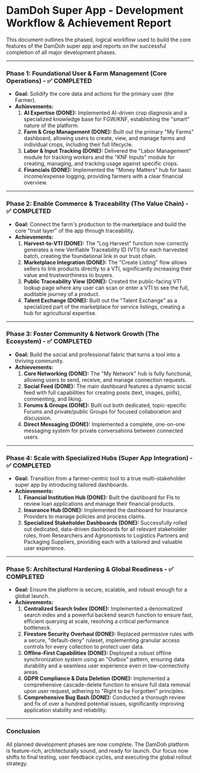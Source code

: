 # DamDoh Super App - Development Workflow & Achievement Report

This document outlines the phased, logical workflow used to build the core features of the DamDoh super app and reports on the successful completion of all major development phases.

---

### **Phase 1: Foundational User & Farm Management (Core Operations)** - ✅ **COMPLETED**

*   **Goal:** Solidify the core data and actions for the primary user (the Farmer).
*   **Achievements:**
    1.  **AI Expertise (DONE):** Implemented AI-driven crop diagnosis and a specialized knowledge base for FGW/KNF, establishing the "smart" nature of the platform.
    2.  **Farm & Crop Management (DONE):** Built out the primary "My Farms" dashboard, allowing users to create, view, and manage farms and individual crops, including their full lifecycle.
    3.  **Labor & Input Tracking (DONE):** Delivered the "Labor Management" module for tracking workers and the "KNF Inputs" module for creating, managing, and tracking usage against specific crops.
    4.  **Financials (DONE):** Implemented the "Money Matters" hub for basic income/expense logging, providing farmers with a clear financial overview.

---

### **Phase 2: Enable Commerce & Traceability (The Value Chain)** - ✅ **COMPLETED**

*   **Goal:** Connect the farm's production to the marketplace and build the core "trust layer" of the app through traceability.
*   **Achievements:**
    1.  **Harvest-to-VTI (DONE):** The "Log Harvest" function now correctly generates a new Verifiable Traceability ID (VTI) for each harvested batch, creating the foundational link in our trust chain.
    2.  **Marketplace Integration (DONE):** The "Create Listing" flow allows sellers to link products directly to a VTI, significantly increasing their value and trustworthiness to buyers.
    3.  **Public Traceability View (DONE):** Created the public-facing VTI lookup page where any user can scan or enter a VTI to see the full, auditable journey of a product.
    4.  **Talent Exchange (DONE):** Built out the "Talent Exchange" as a specialized part of the marketplace for service listings, creating a hub for agricultural expertise.

---

### **Phase 3: Foster Community & Network Growth (The Ecosystem)** - ✅ **COMPLETED**

*   **Goal:** Build the social and professional fabric that turns a tool into a thriving community.
*   **Achievements:**
    1.  **Core Networking (DONE):** The "My Network" hub is fully functional, allowing users to send, receive, and manage connection requests.
    2.  **Social Feed (DONE):** The main dashboard features a dynamic social feed with full capabilities for creating posts (text, images, polls), commenting, and liking.
    3.  **Forums & Groups (DONE):** Built out both dedicated, topic-specific Forums and private/public Groups for focused collaboration and discussion.
    4.  **Direct Messaging (DONE):** Implemented a complete, one-on-one messaging system for private conversations between connected users.

---

### **Phase 4: Scale with Specialized Hubs (Super App Integration)** - ✅ **COMPLETED**

*   **Goal:** Transition from a farmer-centric tool to a true multi-stakeholder super app by introducing tailored dashboards.
*   **Achievements:**
    1.  **Financial Institution Hub (DONE):** Built the dashboard for FIs to review loan applications and manage their financial products.
    2.  **Insurance Hub (DONE):** Implemented the dashboard for Insurance Providers to manage policies and process claims.
    3.  **Specialized Stakeholder Dashboards (DONE):** Successfully rolled out dedicated, data-driven dashboards for all relevant stakeholder roles, from Researchers and Agronomists to Logistics Partners and Packaging Suppliers, providing each with a tailored and valuable user experience.

---

### **Phase 5: Architectural Hardening & Global Readiness** - ✅ **COMPLETED**

*   **Goal:** Ensure the platform is secure, scalable, and robust enough for a global launch.
*   **Achievements:**
    1.  **Centralized Search Index (DONE):** Implemented a denormalized search index and a powerful backend search function to ensure fast, efficient querying at scale, resolving a critical performance bottleneck.
    2.  **Firestore Security Overhaul (DONE):** Replaced permissive rules with a secure, "default-deny" ruleset, implementing granular access controls for every collection to protect user data.
    3.  **Offline-First Capabilities (DONE):** Deployed a robust offline synchronization system using an "Outbox" pattern, ensuring data durability and a seamless user experience even in low-connectivity areas.
    4.  **GDPR Compliance & Data Deletion (DONE):** Implemented a comprehensive cascade-delete function to ensure full data removal upon user request, adhering to "Right to be Forgotten" principles.
    5.  **Comprehensive Bug Bash (DONE):** Conducted a thorough review and fix of over a hundred potential issues, significantly improving application stability and reliability.

---
### **Conclusion**

All planned development phases are now complete. The DamDoh platform is feature-rich, architecturally sound, and ready for launch. Our focus now shifts to final testing, user feedback cycles, and executing the global rollout strategy.
